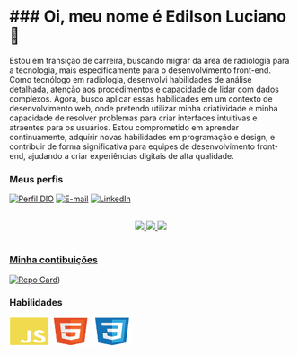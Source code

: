
# ### Oi, meu nome é Edilson Luciano 👋

Estou em transição de carreira, buscando migrar da área de radiologia para a tecnologia, mais especificamente para o desenvolvimento front-end. Como tecnólogo em radiologia, desenvolvi habilidades de análise detalhada, atenção aos procedimentos e capacidade de lidar com dados complexos. Agora, busco aplicar essas habilidades em um contexto de desenvolvimento web, onde pretendo utilizar minha criatividade e minha capacidade de resolver problemas para criar interfaces intuitivas e atraentes para os usuários. Estou comprometido em aprender continuamente, adquirir novas habilidades em programação e design, e contribuir de forma significativa para equipes de desenvolvimento front-end, ajudando a criar experiências digitais de alta qualidade.

### Meus perfis

[![Perfil DIO](https://img.shields.io/badge/-Meu%20Perfil%20na%20DIO-30A3DC?style=for-the-badge)](https://web.dio.me/users/edilson591)
[![E-mail](https://img.shields.io/badge/-Email-000?style=for-the-badge&logo=microsoft-outlook&logoColor=E94D5F)](mailto:edilson@gmail.com)
[![LinkedIn](https://img.shields.io/badge/-LinkedIn-000?style=for-the-badge&logo=linkedin&logoColor=30A3DC)](https://www.linkedin.com/in/edilson-luciano-0b59b3289/)

<br>
<div align="center">
  <a href="https://github.com/edilson591">
  <img height="180em" src="https://github-readme-stats.vercel.app/api?username=edilson591&show_icons=true&theme=tokyonight&include_all_commits=true&count_private=true"/>
<img height="180em" src="https://github-readme-stats.vercel.app/api/top-langs/?username=edilson591&show_icons=true&theme=aura&count_private=true"/>
  <img height="180em" src="https://github-readme-stats.vercel.app/api/top-langs/?username=edilson591&layout=compact&langs_count=7&theme=tokyonight"/>
</div>
<div style="display: inline_block">
<br>

### Minha contibuições 
[![Repo Card](https://github-readme-stats.vercel.app/api/pin/?username=edilson591&repo=Calculator_Windows&bg_color=000&border_color=30A3DC&show_icons=true&icon_color=30A3DC&title_color=E94D5F&text_color=FFF)](https://github.com/Edilson591/Calculator_Windows))

### Habilidades 
<img align="center" alt="Edilson-HTML" height="50" width="70" src="https://raw.githubusercontent.com/devicons/devicon/master/icons/javascript/javascript-plain.svg">
<img align="center" alt="Edilson-HTML" height="50" width="70" src="https://raw.githubusercontent.com/devicons/devicon/master/icons/html5/html5-original.svg">
<img align="center" alt="Edilson-CSS" height="50" width="70" src="https://raw.githubusercontent.com/devicons/devicon/master/icons/css3/css3-original.svg">
<!--
**Edilson591/Edilson591** is a ✨ _special_ ✨ repository because its `README.md` (this file) appears on your GitHub profile.

Here are some ideas to get you started:

- 🔭 I’m currently working on ...
- 🌱 I’m currently learning ...
- 👯 I’m looking to collaborate on ...
- 🤔 I’m looking for help with ...
- 💬 Ask me about ...
- 📫 How to reach me: ...
- 😄 Pronouns: ...
- ⚡ Fun fact: ...
-->

